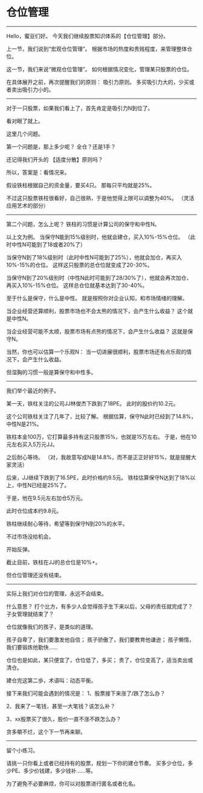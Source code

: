 # 仓位管理

---

Hello，蜜豆们好。
今天我们继续股票知识体系的【仓位管理】部分。

上一节，我们说到“宏观仓位管理”。
根据市场的热度和贵贱程度，来管理整体仓位。

这一节，我们来说“微观仓位管理”。
如何根据情况变化，管理某只股票的仓位。

在具体展开之前，再次提醒我们的原则：
吸引力原则。
多买吸引力大的，少买或者卖出吸引力小的。

---

对于一只股票，如果我们看上了，首先肯定是吸引力N到位了。

看对眼了就上。

这里几个问题。

第一个问题是，那上多少呢？
全仓？还是1手？

还记得我们开头的 【适度分散】原则吗？

所以，答案是：看情况来。

假设铁柱根据自己的资金量，要买4只。
那每只平均就是25%。

不过这只股票铁柱很看好，自己很熟，于是他觉得上限可以调整为40%。
（灵活应用艺术的部分）

---

第二个问题，怎么上呢？
铁柱的习惯是计算公司的保守和中性N。

以上文为例。
当保守N能到15%级别时，他就会建仓，买入10%-15%仓位。
（此时中性N可能到了18或者20%了）

当保守N到了18%级别时（此时中性N可能到了25%），他就会加仓，再买入10%-15%的仓位。
这样这只股票的总仓位就变成了20-30%。

当保守N到了20%级别时（中性N此时可能到了28/30%了），他就会再次加仓，再买入10%-15%仓位。
这样总仓位就基本达到了30-40%。

至于什么是保守，什么是中性。
就是按照你对企业认知，和市场情绪的理解。

当企业经营还算顺利，股票市场也不会太熊的情况下，会产生什么收益？
这个就是中性N。

当企业经营可能不太顺，股票市场有点熊的情况下，会产生什么收益？
这就是保守N。

当然，你也可以估算一个乐观N：
当一切进展很顺利，股票市场还有点乐观的情况下，会产生什么收益。

但湿胸的习惯一般是算保守和中性多。

---

我们举个最近的例子。

某一天，铁柱关注的公司JJ林俊杰下跌到了18PE。
此时的股价约10.2元。

这个公司铁柱关注了几年了，比较了解。
根据估算，保守N此时已经到了14.8%，中性N是21%。

铁柱本金100万，它打算最多持有这只股票15%，也就是15万左右。
于是，他在10元左右买入5万元JJ。

之后耐心等待。
（对，我故意写成N是14.8%，而不是正正好好15%，就是提醒大家灵活）

后来，JJ继续下跌到了16.5PE，此时价格约9.5元。
铁柱估算保守N达到了18%以上，中性N已经是25%了。

于是，他在9.5元左右加仓5万元。

此时仓位成本约9.8元。

铁柱继续耐心等待，希望等到保守N到20%的水平。

不过市场没给机会。

开始反弹。

截止目前，铁柱在JJ的总仓位是10%+。

但仓位管理还没有结束。

---

实际上我们对仓位的管理，永远不会结束。

什么意思？
打个比方，有多少人会觉得孩子生下来以后，父母的责任就完成了？
子女管理就结束了？

仓位就像我们的孩子，是类似的道理。

孩子自卑了，我们要激发他自信；
孩子骄傲了，我们要教育他谦逊；
孩子懒惰，我们要锻炼他勤快……

仓位也是如此，某只便宜了，仓位低了，多买；
贵了，仓位变高了，适当卖出或清仓。

建仓完这第二歩，术语叫：动态平衡。

接下来我们可能会遇到的情况是：
1、股票接下来涨了/跌了怎么办？

2、我来了一笔钱，甚至一大笔钱？该怎么补？

3、xx股票买了很久，股价一直不涨不跌怎么办？

贪多嚼不烂，这个下一节再来聊。

---

留个小练习。

请挑一只你看上或者已经持有的股票，规划一下你的建仓节奏。
买多少仓位，多少PE、多少价钱建，多少钱补……等。

为了避免不必要麻烦，你可以对股票进行匿名或者化名。

